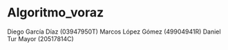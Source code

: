 # Algoritmo_voraz

Diego García Díaz (03947950T)
Marcos López Gómez (49904941R)
Daniel Tur Mayor (20517814C)
